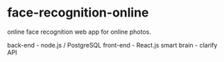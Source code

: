# face-recognition-online
online face recognition web app for online photos.

back-end - node.js / PostgreSQL
front-end - React.js
smart brain - clarify API
